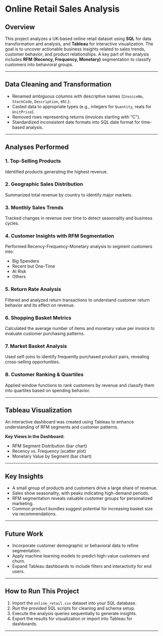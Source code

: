 # Online Retail Sales Analysis

## Overview
This project analyzes a UK-based online retail dataset using **SQL** for data transformation and analysis, and **Tableau** for interactive visualization. The goal is to uncover actionable business insights related to sales trends, customer behavior, and product relationships. A key part of the analysis includes **RFM (Recency, Frequency, Monetary)** segmentation to classify customers into behavioral groups.

---

## Data Cleaning and Transformation
- Renamed ambiguous columns with descriptive names (`InvoiceNo`, `StockCode`, `Description`, etc.).
- Casted data to appropriate types (e.g., integers for `Quantity`, reals for `UnitPrice`).
- Removed rows representing returns (invoices starting with "C").
- Standardized inconsistent date formats into SQL date format for time-based analysis.

---

## Analyses Performed

### 1. Top-Selling Products
Identified products generating the highest revenue.

### 2. Geographic Sales Distribution
Summarized total revenue by country to identify major markets.

### 3. Monthly Sales Trends
Tracked changes in revenue over time to detect seasonality and business cycles.

### 4. Customer Insights with RFM Segmentation
Performed Recency-Frequency-Monetary analysis to segment customers into:
- Big Spenders  
- Recent but One-Time  
- At Risk  
- Others  

### 5. Return Rate Analysis
Filtered and analyzed return transactions to understand customer return behavior and its effect on revenue.

### 6. Shopping Basket Metrics
Calculated the average number of items and monetary value per invoice to evaluate customer purchasing patterns.

### 7. Market Basket Analysis
Used self-joins to identify frequently purchased product pairs, revealing cross-selling opportunities.

### 8. Customer Ranking & Quartiles
Applied window functions to rank customers by revenue and classify them into quartiles based on spending behavior.

---

## Tableau Visualization

An interactive dashboard was created using Tableau to enhance understanding of RFM segments and customer patterns.

**Key Views in the Dashboard:**
- RFM Segment Distribution (bar chart)
- Recency vs. Frequency (scatter plot)
- Monetary Value by Segment (bar chart)

---

## Key Insights
- A small group of products and customers drive a large share of revenue.
- Sales show seasonality, with peaks indicating high-demand periods.
- RFM segmentation reveals valuable customer groups for personalized marketing.
- Common product bundles suggest potential for increasing basket size via recommendations.

---

## Future Work
- Incorporate customer demographic or behavioral data to refine segmentation.
- Apply machine learning models to predict high-value customers and churn.
- Expand Tableau dashboards to include filters and interactivity for end users.

---

## How to Run This Project
1. Import the `online_retail.csv` dataset into your SQL database.
2. Run the provided SQL scripts for cleaning and schema setup.
3. Execute the analysis queries sequentially to generate insights.
4. Export the results for visualization or import into Tableau for dashboards.

---
